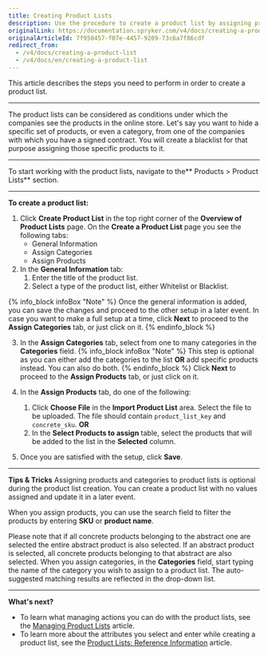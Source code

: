 ```yaml
---
title: Creating Product Lists
description: Use the procedure to create a product list by assigning products and selecting the category in the Back Office.
originalLink: https://documentation.spryker.com/v4/docs/creating-a-product-list
originalArticleId: 7f950457-f07e-4457-9209-73c6a7f86cdf
redirect_from:
  - /v4/docs/creating-a-product-list
  - /v4/docs/en/creating-a-product-list
---
```


This article describes the steps you need to perform in order to create a product list.
***
The product lists can be considered as conditions under which the companies see the products in the online store. Let's say you want to hide a specific set of products, or even a category, from one of the companies with which you have a signed contract. You will create a blacklist for that purpose assigning those specific products to it.
***
To start working with the product lists, navigate to the** Products > Product Lists** section.
***
**To create a product list:**
1. Click **Create Product List** in the top right corner of the **Overview of Product Lists** page.
    On the **Create a Product List** page you see the following tabs:
    * General Information
    * Assign Categories
    * Assign Products
2. In the **General Information** tab:
    1. Enter the title of the product list.
    2. Select a type of the product list, either Whitelist or Blacklist.

{% info_block infoBox "Note" %}
Once the general information is added, you can save the changes and proceed to the other setup in a later event. In case you want to make a full setup at a time, click **Next** to proceed to the **Assign Categories** tab, or just click on it.
{% endinfo_block %}

3. In the **Assign Categories** tab, select from one to many categories in the **Categories** field.
{% info_block infoBox "Note" %}
This step is optional as you can either add the categories to the list **OR** add specific products instead. You can also do both.
{% endinfo_block %}
    Click **Next** to proceed to the **Assign Products** tab, or just click on it.

4. In the **Assign Products** tab, do one of the following:
    1. Click **Choose File** in the **Import Product List** area. Select the file to be uploaded. The file should contain `product_list_key` and `concrete_sku`.
    **OR**
    2. In the **Select Products to assign** table, select the products that will be added to the list in the **Selected** column.
 5. Once you are satisfied with the setup, click **Save**.

***
**Tips & Tricks**
Assigning products and categories to product lists is optional during the product list creation. You can create a product list with no values assigned and update it in a later event.

When you assign products, you can use the search field to filter the products by entering **SKU** or **product name**.

Please note that if all concrete products belonging to the abstract one are selected the entire abstract product is also selected. If an abstract product is selected, all concrete products belonging to that abstract are also selected.
When you assign categories, in the **Categories** field, start typing the name of the category you wish to assign to a product list. The auto-suggested matching results are reflected in the drop-down list.
***
**What's next?**

* To learn what managing actions you can do with the product lists, see the [Managing Product Lists](/docs/scos/user/user-guides/202001.0/back-office-user-guide/products/product-lists/managing-product-lists.html) article.
* To learn more about the attributes you select and enter while creating a product list, see the [Product Lists: Reference Information](/docs/scos/user/user-guides/202001.0/back-office-user-guide/products/product-lists/references/product-lists-reference-information.html) article.
